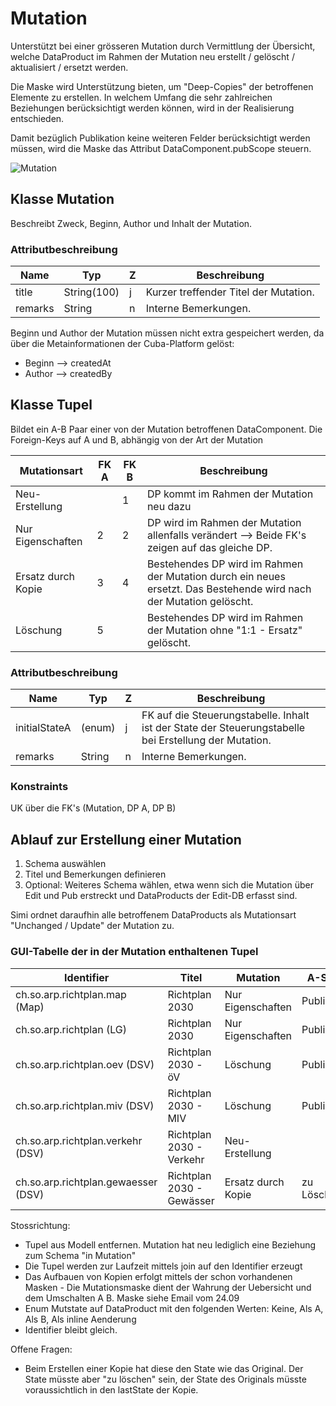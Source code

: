 # Mutation

Unterstützt bei einer grösseren Mutation durch Vermittlung der Übersicht, welche DataProduct im Rahmen der Mutation
neu erstellt / gelöscht / aktualisiert / ersetzt werden.

Die Maske wird Unterstützung bieten, um "Deep-Copies" der betroffenen Elemente zu erstellen.
In welchem Umfang die sehr zahlreichen Beziehungen berücksichtigt werden können, wird in der Realisierung entschieden.
 
Damit bezüglich Publikation keine weiteren Felder berücksichtigt werden müssen, wird die Maske das Attribut 
DataComponent.pubScope steuern.

![Mutation](../puml/rendered/mutation.png)

## Klasse Mutation

Beschreibt Zweck, Beginn, Author und Inhalt der Mutation.

### Attributbeschreibung

|Name|Typ|Z|Beschreibung|
|---|---|---|---|
|title|String(100)|j|Kurzer treffender Titel der Mutation.|
|remarks|String|n|Interne Bemerkungen.|

Beginn und Author der Mutation müssen nicht extra gespeichert werden, da über die Metainformationen der Cuba-Platform gelöst:
* Beginn --> createdAt
* Author --> createdBy

## Klasse Tupel

Bildet ein A-B Paar einer von der Mutation betroffenen DataComponent. Die Foreign-Keys auf A und B, abhängig von der 
Art der Mutation

|Mutationsart|FK A|FK B|Beschreibung|
|---|---|---|---|
|Neu-Erstellung| |1|DP kommt im Rahmen der Mutation neu dazu|
|Nur Eigenschaften|2|2|DP wird im Rahmen der Mutation allenfalls verändert --> Beide FK's zeigen auf das gleiche DP.|
|Ersatz durch Kopie|3|4|Bestehendes DP wird im Rahmen der Mutation durch ein neues ersetzt. Das Bestehende wird nach der Mutation gelöscht.|
|Löschung|5| |Bestehendes DP wird im Rahmen der Mutation ohne "1:1 - Ersatz" gelöscht.|

### Attributbeschreibung

|Name|Typ|Z|Beschreibung|
|---|---|---|---|
|initialStateA|(enum)|j|FK auf die Steuerungstabelle. Inhalt ist der State der Steuerungstabelle bei Erstellung der Mutation.|
|remarks|String|n|Interne Bemerkungen.|

### Konstraints

UK über die FK's (Mutation, DP A, DP B)

## Ablauf zur Erstellung einer Mutation

1. Schema auswählen
1. Titel und Bemerkungen definieren
1. Optional: Weiteres Schema wählen, etwa wenn sich die Mutation über Edit und Pub erstreckt und DataProducts der Edit-DB erfasst sind.

Simi ordnet daraufhin alle betroffenem DataProducts als Mutationsart "Unchanged / Update" der Mutation zu.

### GUI-Tabelle der in der Mutation enthaltenen Tupel

|Identifier|Titel|Mutation|A-Stat|B-Stat|Bemerkung|
|---|---|---|---|---|---|
|ch.so.arp.richtplan.map (Map)|Richtplan 2030|Nur Eigenschaften|Publiziert|Publiziert||
|ch.so.arp.richtplan (LG)|Richtplan 2030|Nur Eigenschaften|Publiziert|Publiziert||
|ch.so.arp.richtplan.oev (DSV)|Richtplan 2030 - öV|Löschung|Publiziert| ||
|ch.so.arp.richtplan.miv (DSV)|Richtplan 2030 - MIV|Löschung|Publiziert| ||
|ch.so.arp.richtplan.verkehr (DSV)|Richtplan 2030 - Verkehr|Neu-Erstellung| |Publiziert|Ersetzt ch.so.arp.richtplan.oev / .miv|
|ch.so.arp.richtplan.gewaesser (DSV)|Richtplan 2030 - Gewässer|Ersatz durch Kopie|zu Löschen|Publiziert|Klasse komplett überarbeitet|


Stossrichtung:
* Tupel aus Modell entfernen. Mutation hat neu lediglich eine Beziehung zum Schema "in Mutation"
* Die Tupel werden zur Laufzeit mittels join auf den Identifier erzeugt
* Das Aufbauen von Kopien erfolgt mittels der schon vorhandenen Masken - Die Mutationsmaske dient der Wahrung der Uebersicht und dem Umschalten A B. Maske siehe Email vom 24.09
* Enum Mutstate auf DataProduct mit den folgenden Werten: Keine, Als A, Als B, Als inline Aenderung
* Identifier bleibt gleich.

Offene Fragen:
* Beim Erstellen einer Kopie hat diese den State wie das Original. Der State müsste aber "zu löschen" sein, der State des Originals müsste voraussichtlich in den lastState der Kopie.




